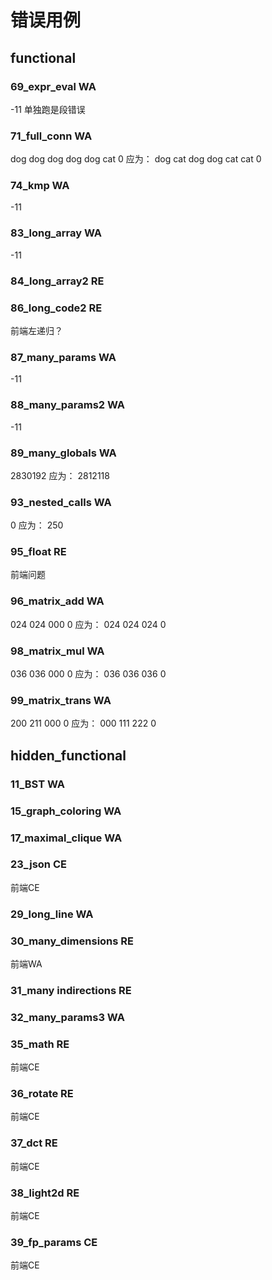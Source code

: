 # 错误用例

## functional


### 69_expr_eval WA

-11
单独跑是段错误

### 71_full_conn WA

dog
dog
dog
dog
dog
cat
0
应为：
dog
cat
dog
dog
cat
cat
0

### 74_kmp WA

-11

### 83_long_array WA

-11

### 84_long_array2 RE

### 86_long_code2 RE

前端左递归？

### 87_many_params WA

-11

### 88_many_params2 WA

-11

### 89_many_globals WA

2830192
应为：
2812118

### 93_nested_calls WA

0
应为：
250

### 95_float RE

前端问题

### 96_matrix_add WA

024
024
000
0
应为：
024
024
024
0

### 98_matrix_mul WA

036
036
000
0
应为：
036
036
036
0

### 99_matrix_trans WA

200
211
000
0
应为：
000
111
222
0


## hidden_functional

### 11_BST WA

### 15_graph_coloring WA

### 17_maximal_clique WA

### 23_json CE

前端CE

### 29_long_line WA

### 30_many_dimensions RE

前端WA

### 31_many indirections RE

### 32_many_params3 WA

### 35_math RE

前端CE

### 36_rotate RE

前端CE

### 37_dct RE

前端CE

### 38_light2d RE

前端CE

### 39_fp_params CE

前端CE

